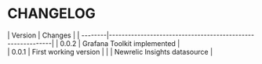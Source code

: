 CHANGELOG
=========

| Version | Changes                                                    |
| --------|------------------------------------------------------------|                                   | 0.0.2   | Grafana Toolkit implemented                                |  
| 0.0.1   | First working version                                      |
|         | Newrelic Insights datasource                               |